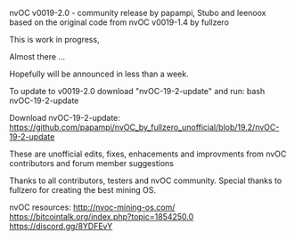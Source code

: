 nvOC v0019-2.0 - community release
by papampi, Stubo and leenoox
based on the original code from nvOC v0019-1.4 by fullzero

This is work in progress, 

Almost there ... 

Hopefully will be announced in less than a week.



To update to v0019-2.0 download "nvOC-19-2-update" and run:
bash nvOC-19-2-update

Download nvOC-19-2-update: https://github.com/papampi/nvOC_by_fullzero_unofficial/blob/19.2/nvOC-19-2-update


These are unofficial edits, fixes, enhacements and improvments from nvOC contributors and forum member suggestions

Thanks to all contributors, testers and nvOC community.
Special thanks to fullzero for creating the best mining OS.

nvOC resources:
http://nvoc-mining-os.com/
https://bitcointalk.org/index.php?topic=1854250.0
https://discord.gg/8YDFEvY
